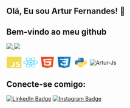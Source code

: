 ## Olá, Eu sou Artur Fernandes! 👋
## Bem-vindo ao meu github

<div>
  <a href="https://github.com/ArturFernandes1/">
    <img height="180em" src="https://github-readme-stats.vercel.app/api?username=ArturFernandes1&show_icons=true&theme=dracula"/>
    <img height="180em" src="https://github-readme-stats.vercel.app/api/top-langs/?username=ArturFernandes1&layout=compact&theme=dracula"/>
  </a>
</div>
<div style="display: inline_block"><br>
  <img align="center" alt="Artur-Js" height="30" width="40" src="https://raw.githubusercontent.com/devicons/devicon/master/icons/javascript/javascript-plain.svg">
  <img align="center" alt="Artur-React" height="30" width="40" src="https://raw.githubusercontent.com/devicons/devicon/master/icons/react/react-original.svg">
  <img align="center" alt="Artur-HTML" height="30" width="40" src="https://raw.githubusercontent.com/devicons/devicon/master/icons/html5/html5-original.svg">
  <img align="center" alt="Artur-CSS" height="30" width="40" src="https://raw.githubusercontent.com/devicons/devicon/master/icons/css3/css3-original.svg">
  <img align="center" alt="Artur-Python" height="30" width="40" src="https://raw.githubusercontent.com/devicons/devicon/master/icons/python/python-original.svg">
  <img align="center" alt="Artur-Js" height="30" width="40" src="https://cdn.jsdelivr.net/gh/devicons/devicon@latest/icons/nextjs/nextjs-original.svg" />     
</div>

## Conecte-se comigo:
[![LinkedIn Badge](https://img.shields.io/badge/-LinkedIn-0077B5?style=flat-square&logo=LinkedIn&logoColor=white&link=seu_linkedin)](https://www.linkedin.com/in/artur-dantas-fernandes-b9186926b/)
[![Instagram Badge](https://img.shields.io/badge/-Instagram-E4405F?style=flat-square&logo=Instagram&logoColor=white&link=seu_instagram)](####)


